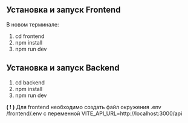 ## Установка и запуск Frontend

В новом терминале:

 1. cd frontend
 2. npm install
 3. npm run dev

## Установка и запуск Backend

 1. cd backend
 2. npm install
 3. npm run dev

**( ! )** Для frontend необходимо создать файл окружения .env /frontend/.env с переменной VITE_API_URL=http://localhost:3000/api